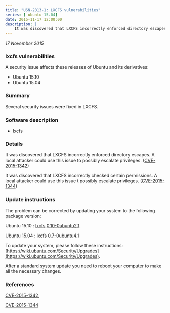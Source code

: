 ```yaml
---
title: "USN-2813-1: LXCFS vulnerabilities"
series: [ ubuntu-15.04]
date: 2015-11-17 12:00:00
description: |
    It was discovered that LXCFS incorrectly enforced directory escapes. A local attacker could use this issue to possibly escalate privileges. ([CVE-2015-1342](http://people.ubuntu.com/~ubuntu-security/cve/CVE-2015-1342))
--- 
```

 
 

*17 November 2015*

### lxcfs vulnerabilities

A security issue affects these releases of Ubuntu and its derivatives:

* Ubuntu 15.10
* Ubuntu 15.04

### Summary

Several security issues were fixed in LXCFS. 

### Software description

* lxcfs 

### Details

It was discovered that LXCFS incorrectly enforced directory escapes. A local attacker could use this issue to possibly escalate privileges. ([CVE-2015-1342](http://people.ubuntu.com/~ubuntu-security/cve/CVE-2015-1342))

It was discovered that LXCFS incorrectly checked certain permissions. A local attacker could use this issue t possibly escalate privileges. ([CVE-2015-1344](http://people.ubuntu.com/~ubuntu-security/cve/CVE-2015-1344)) 

### Update instructions

The problem can be corrected by updating your system to the following package version:

Ubuntu 15.10
 : [lxcfs](https://launchpad.net/ubuntu/+source/lxcfs) <span> [0.10-0ubuntu2.1](https://launchpad.net/ubuntu/+source/lxcfs/0.10-0ubuntu2.1) </span> 

Ubuntu 15.04
 : [lxcfs](https://launchpad.net/ubuntu/+source/lxcfs) <span> [0.7-0ubuntu4.1](https://launchpad.net/ubuntu/+source/lxcfs/0.7-0ubuntu4.1) </span> 

To update your system, please follow these instructions: [https://wiki.ubuntu.com/Security/Upgrades](https://wiki.ubuntu.com/Security/Upgrades).

After a standard system update you need to reboot your computer to make all the necessary changes. 

### References

 
 [CVE-2015-1342](http://people.ubuntu.com/~ubuntu-security/cve/CVE-2015-1342), 

 [CVE-2015-1344](http://people.ubuntu.com/~ubuntu-security/cve/CVE-2015-1344)
 

